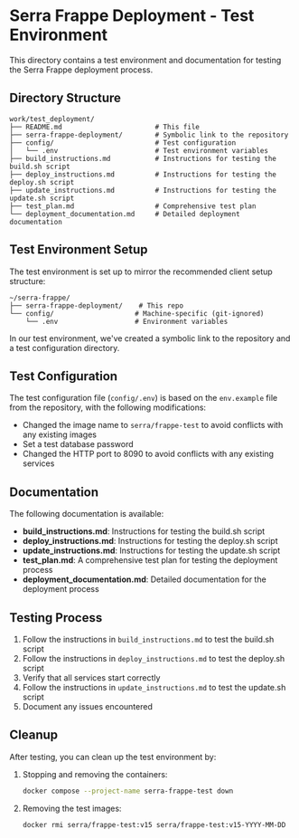 # Serra Frappe Deployment - Test Environment

This directory contains a test environment and documentation for testing the Serra Frappe deployment process.

## Directory Structure

```
work/test_deployment/
├── README.md                       # This file
├── serra-frappe-deployment/        # Symbolic link to the repository
├── config/                         # Test configuration
│   └── .env                        # Test environment variables
├── build_instructions.md           # Instructions for testing the build.sh script
├── deploy_instructions.md          # Instructions for testing the deploy.sh script
├── update_instructions.md          # Instructions for testing the update.sh script
├── test_plan.md                    # Comprehensive test plan
└── deployment_documentation.md     # Detailed deployment documentation
```

## Test Environment Setup

The test environment is set up to mirror the recommended client setup structure:

```
~/serra-frappe/
├── serra-frappe-deployment/    # This repo
└── config/                    # Machine-specific (git-ignored)
    └── .env                   # Environment variables
```

In our test environment, we've created a symbolic link to the repository and a test configuration directory.

## Test Configuration

The test configuration file (`config/.env`) is based on the `env.example` file from the repository, with the following modifications:

- Changed the image name to `serra/frappe-test` to avoid conflicts with any existing images
- Set a test database password
- Changed the HTTP port to 8090 to avoid conflicts with any existing services

## Documentation

The following documentation is available:

- **build_instructions.md**: Instructions for testing the build.sh script
- **deploy_instructions.md**: Instructions for testing the deploy.sh script
- **update_instructions.md**: Instructions for testing the update.sh script
- **test_plan.md**: A comprehensive test plan for testing the deployment process
- **deployment_documentation.md**: Detailed documentation for the deployment process

## Testing Process

1. Follow the instructions in `build_instructions.md` to test the build.sh script
2. Follow the instructions in `deploy_instructions.md` to test the deploy.sh script
3. Verify that all services start correctly
4. Follow the instructions in `update_instructions.md` to test the update.sh script
5. Document any issues encountered

## Cleanup

After testing, you can clean up the test environment by:

1. Stopping and removing the containers:

   ```bash
   docker compose --project-name serra-frappe-test down
   ```

2. Removing the test images:

   ```bash
   docker rmi serra/frappe-test:v15 serra/frappe-test:v15-YYYY-MM-DD
   ```
